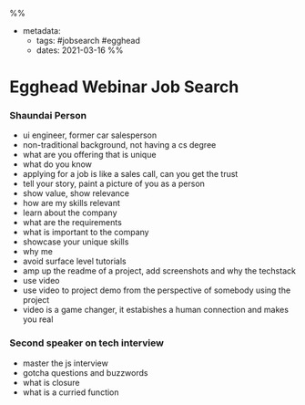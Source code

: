 %% 
- metadata:
	- tags: #jobsearch #egghead
	- dates:  2021-03-16
%% 

# Egghead Webinar Job Search

### Shaundai Person

- ui engineer, former car salesperson
- non-traditional background, not having a cs degree
- what are you offering that is unique
- what do you know
- applying for a job is like a sales call, can you get the trust
- tell your story, paint a picture of you as a person
- show value, show relevance
- how are my skills relevant
- learn about the company
- what are the requirements 
- what is important to the company
- showcase your unique skills
- why me
- avoid surface level tutorials
- amp up the readme of a project, add screenshots and why the techstack
- use video
- use video to project demo from the perspective of somebody using the project
- video is a game changer, it estabishes a human connection and makes you real

### Second speaker on tech interview

- master the js interview
- gotcha questions and buzzwords
- what is closure
- what is a curried function
